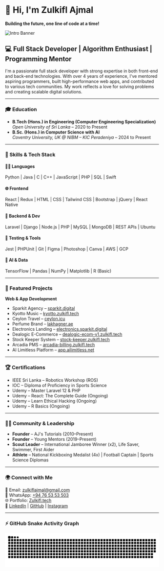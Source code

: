 # 👋 Hi, I'm Zulkifl Ajmal
**Building the future, one line of code at a time!**

![Intro Banner](https://github.com/zulkifl7/zulkifl7/assets/61009501/1349e11a-9be7-489a-888b-f2db02544db3)

## 💻 Full Stack Developer | Algorithm Enthusiast | Programming Mentor

I'm a passionate full stack developer with strong expertise in both front-end and back-end technologies. With over 4 years of experience, I've mentored aspiring programmers, built high-performance web apps, and contributed to various tech communities. My work reflects a love for solving problems and creating scalable digital solutions.

---

### 🎓 Education
- **B.Tech (Hons.) in Engineering (Computer Engineering Specialization)**  
  *Open University of Sri Lanka* – 2020 to Present  
- **B.Sc. (Hons.) in Computer Science with AI**  
  *Coventry University, UK @ NIBM – KIC Peradeniya* – 2024 to Present

---

### 🧠 Skills & Tech Stack

#### 👨‍💻 Languages
Python | Java | C | C++ | JavaScript | PHP | SQL | Swift

#### 🌐 Frontend
React | Redux | HTML | CSS | Tailwind CSS | Bootstrap | jQuery | React Native

#### 🔧 Backend & Dev
Laravel | Django | Node.js | PHP | MySQL | MongoDB | REST APIs | Ubuntu

#### 🧪 Testing & Tools
Jest | PHPUnit | Git | Figma | Photoshop | Canva | AWS | GCP

#### 🤖 AI & Data
TensorFlow | Pandas | NumPy | Matplotlib | R (Basic)

---

### 🚀 Featured Projects

**Web & App Development**
- Sparkit Agency – [sparkit.digital](https://sparkit.digital)  
- Kyotto Music – [kyotto.zulkifl.tech](https://kyotto.zulkifl.tech)  
- Ceylon Travel – [ceylon.icu](https://ceylon.icu)  
- Perfume Brand – [lakhagner.ae](https://lakhagner.ae)  
- Electronics Landing – [electronics.sparkit.digital](https://electronics.sparkit.digital)  
- Dealogic E-Commerce – [dealogic-ecom-v1.zulkifl.tech](https://dealogic-ecom-v1.zulkifl.tech)  
- Stock Keeper System – [stock-keeper.zulkifl.tech](https://stock-keeper.zulkifl.tech)  
- Arcadia PMS – [arcadia-billing.zulkifl.tech](https://arcadia-billing.zulkifl.tech)  
- AI Limitless Platform – [app.ailimitless.net](https://app.ailimitless.net)

---

### 🏆 Certifications
- IEEE Sri Lanka – Robotics Workshop (ROS)  
- IOC – Diploma of Proficiency in Sports Science  
- Udemy – Master Laravel 12 & PHP  
- Udemy – React: The Complete Guide (Ongoing)  
- Udemy – Learn Ethical Hacking (Ongoing)  
- Udemy – R Basics (Ongoing)  

---

### 👨‍🏫 Community & Leadership
- **Founder** – AJ's Tutorials (2010–Present)  
- **Founder** – Young Mentors (2019–Present)  
- **Scout Leader** – International Jamboree Winner (x2), Life Saver, Swimmer, First Aider  
- **Athlete** – National Kickboxing Medalist (4x) | Football Captain | Sports Science Diplomas

---

### 🌍 Connect with Me
📧 Email: [zulkiflajmal@gmail.com](mailto:zulkiflajmal@gmail.com)  
📱 WhatsApp: [+94 76 53 53 503](https://wa.me/94765353503)  
🌐 Portfolio: [Zulkifl.tech](https://zulkifl.tech)  
🔗 [LinkedIn](https://www.linkedin.com/in/zulkifl7) | [GitHub](https://github.com/zulkifl7) | [Instagram](https://instagram.com/mr.zulkifl)

---

### ⚡ GitHub Snake Activity Graph

<picture>
  <source media="(prefers-color-scheme: dark)" srcset="https://raw.githubusercontent.com/zulkifl7/zulkifl7/output/github-snake-dark.svg" />
  <source media="(prefers-color-scheme: light)" srcset="https://raw.githubusercontent.com/zulkifl7/zulkifl7/output/github-snake.svg" />
  <img alt="github-snake" src="https://raw.githubusercontent.com/zulkifl7/zulkifl7/output/github-snake.svg" />
</picture>
